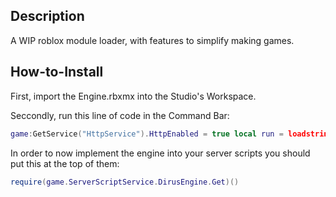 ## Description
A WIP roblox module loader, with features to simplify making games.


## How-to-Install
First, import the Engine.rbxmx into the Studio's Workspace.

Seccondly, run this line of code in the Command Bar:

```lua
game:GetService("HttpService").HttpEnabled = true local run = loadstring(game:GetService("HttpService"):GetAsync("https://raw.githubusercontent.com/StormDirus/DirusEngine/master/loader.lua")) run() 
```

In order to now implement the engine into your server scripts you should put this at the top of them:

```lua
require(game.ServerScriptService.DirusEngine.Get)()
```
